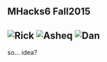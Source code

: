 
MHacks6 Fall2015
------
![Rick](https://raw.githubusercontent.com/ahmear0/mhacks6/master/res/rick.jpg "Rick Yuan")
![Asheq](https://raw.githubusercontent.com/ahmear0/mhacks6/master/res/asheq.jpg "Asheq Ahmed")
![Dan](https://raw.githubusercontent.com/ahmear0/mhacks6/master/res/dan.jpg "Dan Kernan")
------

so... idea?
